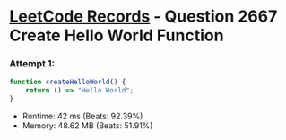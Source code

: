 # [LeetCode Records](../../README.md) - Question 2667 Create Hello World Function

### Attempt 1: 
```js
function createHelloWorld() {
    return () => "Hello World";
}
```
- Runtime: 42 ms (Beats: 92.39%)
- Memory: 48.62 MB (Beats: 51.91%)

<br>
